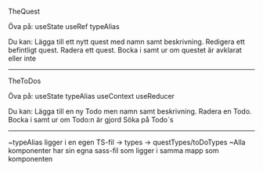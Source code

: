 TheQuest

Öva på:
useState
useRef
typeAlias

Du kan:
Lägga till ett nytt quest med namn samt beskrivning.
Redigera ett befintligt quest.
Radera ett quest.
Bocka i samt ur om questet är avklarat eller inte

---

TheToDos

Öva på:
useState
typeAlias
useContext
useReducer

Du kan:
Lägga till en ny Todo men namn samt beskrivning.
Radera en Todo.
Bocka i samt ur om Todo:n är gjord
Söka på Todo´s

---

~typeAlias ligger i en egen TS-fil -> types -> questTypes/toDoTypes
~Alla komponenter har sin egna sass-fil som ligger i samma mapp som komponenten
